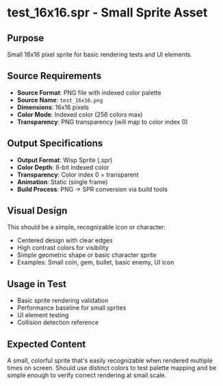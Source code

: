 # test_16x16.spr - Small Sprite Asset

## Purpose
Small 16x16 pixel sprite for basic rendering tests and UI elements.

## Source Requirements
- **Source Format**: PNG file with indexed color palette
- **Source Name**: `test_16x16.png`
- **Dimensions**: 16x16 pixels
- **Color Mode**: Indexed color (256 colors max)
- **Transparency**: PNG transparency (will map to color index 0)

## Output Specifications
- **Output Format**: Wisp Sprite (.spr)
- **Color Depth**: 8-bit indexed color
- **Transparency**: Color index 0 = transparent
- **Animation**: Static (single frame)
- **Build Process**: PNG → SPR conversion via build tools

## Visual Design
This should be a simple, recognizable icon or character:
- Centered design with clear edges
- High contrast colors for visibility
- Simple geometric shape or basic character sprite
- Examples: Small coin, gem, bullet, basic enemy, UI icon

## Usage in Test
- Basic sprite rendering validation
- Performance baseline for small sprites
- UI element testing
- Collision detection reference

## Expected Content
A small, colorful sprite that's easily recognizable when rendered multiple times on screen. Should use distinct colors to test palette mapping and be simple enough to verify correct rendering at small scale.
